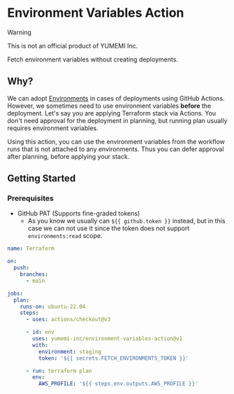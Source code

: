 # Environment Variables Action

> [!WARNING]
> This is not an official product of YUMEMI Inc.

Fetch environment variables without creating deployments.


## Why?

We can adopt [Environments](https://docs.github.com/en/actions/deployment/targeting-different-environments/using-environments-for-deployment)
in cases of deployments using GitHub Actions. However, we sometimes need to use environment variables **before** the
deployment. Let's say you are applying Terraform stack via Actions. You don't need approval for the deployment in planning,
but running plan usually requires environment variables.

Using this action, you can use the environment variables from the workflow runs that is not attached to any environments.
Thus you can defer approval after planning, before applying your stack.


## Getting Started

### Prerequisites

- GitHub PAT (Supports fine-graded tokens)
  - As you know we usually can `${{ github.token }}` instead, but in this case we can not use it since the token does
    not support `environments:read` scope.

```yaml
name: Terraform

on:
  push:
    branches:
      - main

jobs:
  plan:
    runs-on: ubuntu-22.04
    steps:
      - uses: actions/checkout@v3

      - id: env
        uses: yumemi-inc/environment-variables-action@v1
        with:
          environment: staging
          token: '${{ secrets.FETCH_ENVIRONMENTS_TOKEN }}'

      - run: terraform plan
        env:
          AWS_PROFILE: '${{ steps.env.outputs.AWS_PROFILE }}'
```
